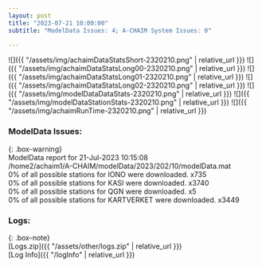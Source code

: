 ```yaml
---
layout: post
title: "2023-07-21 10:00:00"
subtitle: "ModelData Issues: 4; A-CHAIM System Issues: 0"

---
```


![]({{ "/assets/img/achaimDataStatsShort-2320210.png" | relative_url }})
![]({{ "/assets/img/achaimDataStatsLong00-2320210.png" | relative_url }})
![]({{ "/assets/img/achaimDataStatsLong01-2320210.png" | relative_url }})
![]({{ "/assets/img/achaimDataStatsLong02-2320210.png" | relative_url }})
![]({{ "/assets/img/modelDataDataStats-2320210.png" | relative_url }})
![]({{ "/assets/img/modelDataStationStats-2320210.png" | relative_url }})
![]({{ "/assets/img/achaimRunTime-2320210.png" | relative_url }})


### ModelData Issues:  
  
{: .box-warning}  
 ModelData report for 21-Jul-2023 10:15:08   
 /home2/achaim1/A-CHAIM/modelData/2023/202/10/modelData.mat   
 0% of all possible stations for IONO were downloaded. x735   
 0% of all possible stations for KASI were downloaded. x3740   
 0% of all possible stations for QGN were downloaded. x5   
 0% of all possible stations for KARTVERKET were downloaded. x3449   
  


### Logs:  
  
{: .box-note}  
[Logs.zip]({{ "/assets/other/logs.zip" | relative_url }})  
[Log Info]({{ "/logInfo" | relative_url }})  
